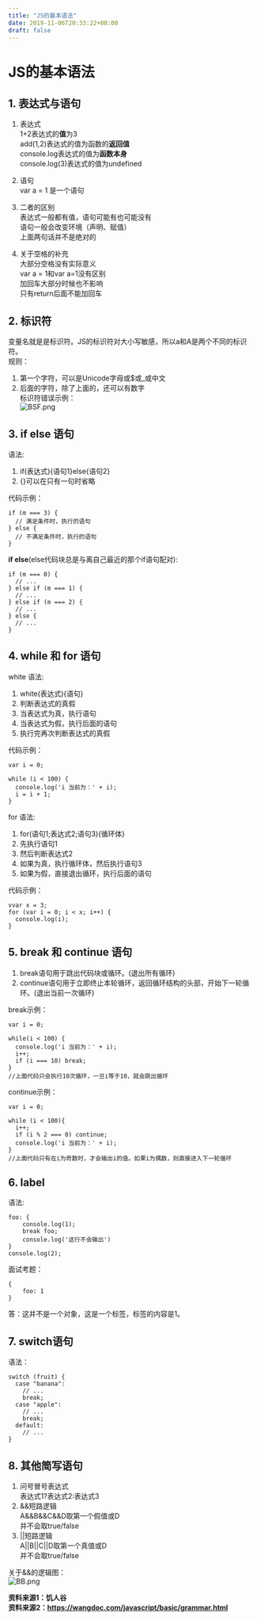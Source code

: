 ```yaml
---
title: "JS的基本语法"
date: 2019-11-06T20:33:22+08:00
draft: false
---
```


# JS的基本语法
## 1. 表达式与语句
1. 表达式  
1+2表达式的**值**为3  
add(1,2)表达式的值为函数的**返回值**  
console.log表达式的值为**函数本身**  
console.log(3)表达式的值为undefined

2. 语句  
var a = 1 是一个语句

1. 二者的区别  
表达式一般都有值，语句可能有也可能没有  
语句一般会改变环境（声明、赋值）  
上面两句话并不是绝对的

4. 关于空格的补充  
大部分空格没有实际意义  
var a = 1和var a=1没有区别  
加回车大部分时候也不影响  
只有return后面不能加回车


## 2. 标识符
变量名就是是标识符。JS的标识符对大小写敏感，所以a和A是两个不同的标识符。  
规则：  
1. 第一个字符，可以是Unicode字母或$或_或中文  
2. 后面的字符，除了上面的，还可以有数字  
标识符错误示例：  
![BSF.png](https://i.loli.net/2019/11/06/8qPcxb2Kf5sjpCY.png)  

## 3. if else 语句
语法:
1. if(表达式){语句1}else{语句2}
2. {}可以在只有一句时省略  

代码示例：
```
if (m === 3) {
  // 满足条件时，执行的语句
} else {
  // 不满足条件时，执行的语句
}
```
**if else**(else代码块总是与离自己最近的那个if语句配对):
```
if (m === 0) {
  // ...
} else if (m === 1) {
  // ...
} else if (m === 2) {
  // ...
} else {
  // ...
}
```

## 4. while 和 for 语句
white 语法:  
1. white(表达式){语句}
2. 判断表达式的真假
3. 当表达式为真，执行语句
4. 当表达式为假，执行后面的语句
5. 执行完再次判断表达式的真假

代码示例：
```
var i = 0;

while (i < 100) {
  console.log('i 当前为：' + i);
  i = i + 1;
}
```
for 语法:  
1. for(语句1;表达式2;语句3){循环体}
2. 先执行语句1
3. 然后判断表达式2
4. 如果为真，执行循环体，然后执行语句3
5. 如果为假，直接退出循环，执行后面的语句

代码示例：
```
vvar x = 3;
for (var i = 0; i < x; i++) {
  console.log(i);
}
```
## 5. break 和 continue 语句

1. break语句用于跳出代码块或循环。(退出所有循环)
2. continue语句用于立即终止本轮循环，返回循环结构的头部，开始下一轮循环。(退出当前一次循环)

break示例：
```
var i = 0;

while(i < 100) {
  console.log('i 当前为：' + i);
  i++;
  if (i === 10) break;
}
//上面代码只会执行10次循环，一旦i等于10，就会跳出循环
```

continue示例：
```
var i = 0;

while (i < 100){
  i++;
  if (i % 2 === 0) continue;
  console.log('i 当前为：' + i);
}
//上面代码只有在i为奇数时，才会输出i的值。如果i为偶数，则直接进入下一轮循环
```

## 6. label
语法:
```
foo: {
    console.log(1);
    break foo;
    console.log('这行不会输出')
}
console.log(2);
```
面试考题：
```
{
    foo: 1
}
```
答：这并不是一个对象，这是一个标签，标签的内容是1。

## 7. switch语句
语法：
```
switch (fruit) {
  case "banana":
    // ...
    break;
  case "apple":
    // ...
    break;
  default:
    // ...
}
```
## 8. 其他简写语句
1. 问号冒号表达式  
表达式1?表达式2:表达式3
2. &&短路逻辑  
A&&B&&C&&D取第一个假值或D  
并不会取true/false
3. ||短路逻辑  
A||B||C||D取第一个真值或D  
并不会取true/false

关于&&的逻辑图：  
![BB.png](https://i.loli.net/2019/11/06/pcq8jsKtiEN4Dmo.png)

**资料来源1：饥人谷**  
**资料来源2：https://wangdoc.com/javascript/basic/grammar.html**